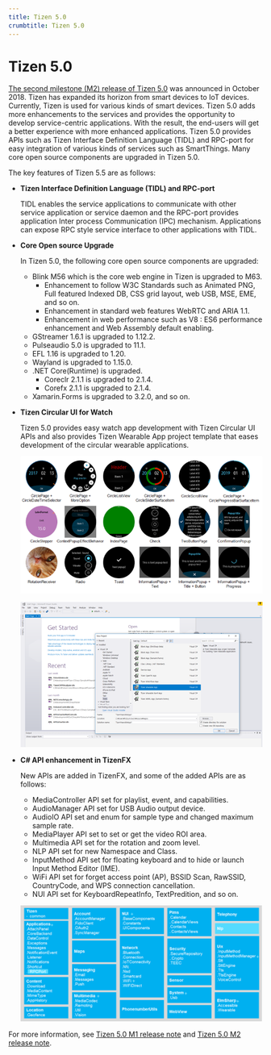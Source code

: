 ```yaml
---
title: Tizen 5.0
crumbtitle: Tizen 5.0
---
```


# Tizen 5.0

[The second milestone (M2) release of Tizen 5.0](../../release-notes/tizen-5-0-m2.md) was announced in October 2018. Tizen has expanded its horizon from smart devices to IoT devices. Currently, Tizen is used for various kinds of smart devices.
Tizen 5.0 adds more enhancements to the services and provides the opportunity to develop service-centric applications. With the result, the end-users will get a better experience with more enhanced applications. Tizen 5.0 provides APIs such as Tizen Interface Definition Language (TIDL) and RPC-port for easy integration of various kinds of services such as SmartThings. Many core open source components are upgraded in Tizen 5.0.

The key features of Tizen 5.5 are as follows:

- **Tizen Interface Definition Language (TIDL) and RPC-port**

    TIDL enables the service applications to communicate with other service application or service daemon and the RPC-port provides application Inter process Communication (IPC) mechanism.
Applications can expose RPC style service interface to other applications with TIDL.

- **Core Open source Upgrade**

    In Tizen 5.0, the following core open source components are upgraded:

    - Blink M56 which is the core web engine in Tizen is upgraded to M63.
        - Enhancement to follow W3C Standards such as Animated PNG, Full featured Indexed DB, CSS grid layout, web USB, MSE, EME, and so on.
        - Enhancement in standard web features WebRTC and ARIA 1.1.
        - Enhancement in web performance such as V8 : ES6 performance enhancement and Web Assembly default enabling.
    - GStreamer 1.6.1 is upgraded to 1.12.2.
    - Pulseaudio 5.0 is upgraded to 11.1.
    - EFL 1.16 is upgraded to 1.20.
    - Wayland is upgraded to 1.15.0.
    - .NET Core(Runtime) is upgraded.
        - Coreclr 2.1.1 is upgraded to 2.1.4.
        - Corefx 2.1.1 is upgraded to 2.1.4.
  - Xamarin.Forms is upgraded to 3.2.0, and so on.

- **Tizen Circular UI for Watch**

    Tizen 5.0 provides easy watch app development with Tizen Circular UI APIs and also provides Tizen Wearable App project template that eases development of the circular wearable applications.

    ![img](media/5.0_introduction_TizenCircularUIforWatch.png)

    ![img](media/5.0_introduction_TizenCircularUIforWatch_template.png)

- **C# API enhancement in TizenFX**

    New APIs are added in TizenFX, and some of the added APIs are as follows:
    - MediaController API set for playlist, event, and capabilities.
    - AudioManager API set for USB Audio output device.
    - AudioIO API set and enum for sample type and changed maximum sample rate.
    - MediaPlayer API set to set or get the video ROI area.
    - Multimedia API set for the rotation and zoom level.
    - NLP API set for new Namespace and Class.
    - InputMethod API set for floating keyboard and to hide or launch Input Method Editor (IME).
    - WiFi API set for forget access point (AP), BSSID Scan, RawSSID, CountryCode, and WPS connection cancellation.
    - NUI API set for KeyboardRepeatInfo, TextPredition, and so on.

    ![img](media/5.0_introduction_TizenFXAPI_v5.png)

For more information, see [Tizen 5.0 M1 release note](../../release-notes/tizen-5-0-m1.md) and [Tizen 5.0 M2 release note](../../release-notes/tizen-5-0-m2.md).

